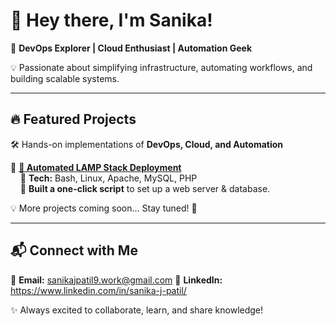 # 👋 Hey there, I'm Sanika!  
🚀 **DevOps Explorer | Cloud Enthusiast | Automation Geek**  

💡 Passionate about simplifying infrastructure, automating workflows, and building scalable systems.  

--------------------------------------------------------------------------------------------------------------------

## 🔥 Featured Projects  
🛠️ Hands-on implementations of **DevOps, Cloud, and Automation**  

🔹 **[🚀 Automated LAMP Stack Deployment](https://github.com/yourusername/lamp-deployment)**  
&nbsp;&nbsp;&nbsp;&nbsp;🔸 **Tech:** Bash, Linux, Apache, MySQL, PHP  
&nbsp;&nbsp;&nbsp;&nbsp;🔸 **Built a one-click script** to set up a web server & database.  

💡 More projects coming soon… Stay tuned! 🚀  

------------------------------------------------------------------------------------------------------------------------

## 📬 Connect with Me  
📩 **Email:** sanikajpatil9.work@gmail.com
🔗 **LinkedIn:** https://www.linkedin.com/in/sanika-j-patil/ 

✨ Always excited to collaborate, learn, and share knowledge!  
